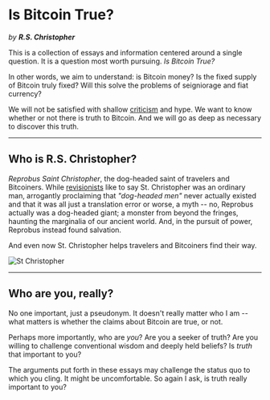 # Is Bitcoin True?

*by* ***R.S. Christopher***

<!--
Lord Jesus Christ, Son of the Living God
Have mercy on me
a sinner
-->


This is a collection of essays
 and information centered around
 a single question.
It is a question most worth pursuing.
*Is Bitcoin True?*

In other words, we aim to understand:
 is Bitcoin money?
Is the fixed supply of Bitcoin truly fixed?
Will this solve the problems
 of seigniorage and fiat currency?

We will not be satisfied
 with shallow
 [criticism](criticisms/)
 and hype.
We want to know whether or not
 there is truth to Bitcoin.
And we will go as deep as
 necessary to discover this
 truth.






---

## Who is R.S. Christopher?

*Reprobus Saint Christopher*, the dog-headed
 saint of travelers and Bitcoiners.
While [revisionists](https://en.wikipedia.org/wiki/Saint_Christopher)
 like to say St. Christopher 
 was an ordinary man, 
 arrogantly proclaiming that
 *"dog-headed men"* never
 actually existed
 and that it was all just a
 translation
 error 
 or worse, a myth --
no, Reprobus actually was
 a dog-headed giant;
a monster from beyond the fringes,
 haunting the marginalia of
 our ancient world.
And, in the pursuit of power,
 Reprobus instead found salvation.

And even now St. Christopher helps travelers and
 Bitcoiners find their way.

![St Christopher](/images/st-christopher.jpg)






---

## Who are you, really?

No one important, just a pseudonym.
It doesn't
 really matter who I am -- what
 matters is whether the claims
 about Bitcoin are true, or not.

Perhaps more importantly,
 who are *you*?
Are you a seeker of truth?
Are you willing to challenge
 conventional wisdom and deeply
 held beliefs?
Is *truth* that important to you?

The arguments put forth
 in these essays 
 may challenge the status quo
 to which you cling.
It might be uncomfortable.
So again I ask,
 is truth really important to you?

